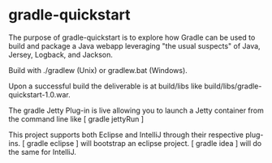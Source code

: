 gradle-quickstart
=================

The purpose of gradle-quickstart is to explore how Gradle can be used to build and package a Java webapp
leveraging "the usual suspects" of Java, Jersey, Logback, and Jackson.

Build with ./gradlew (Unix) or gradlew.bat (Windows).

Upon a successful build the deliverable is at build/libs like build/libs/gradle-quickstart-1.0.war.

The gradle Jetty Plug-in is live allowing you to launch a Jetty container from the command line like [ gradle jettyRun ]

This project supports both Eclipse and IntelliJ through their respective plug-ins.  [ gradle eclipse ] will
bootstrap an eclipse project.  [ gradle idea ] will do the same for IntelliJ.
